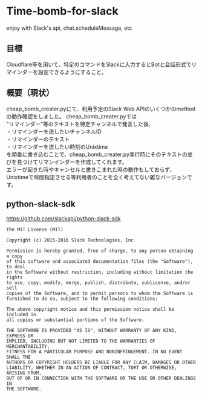 # Time-bomb-for-slack
enjoy with Slack's api, chat.scheduleMessage, etc

## 目標
Cloudflare等を用いて、特定のコマンドをSlackに入力するとBotと会話形式でリマインダーを設定できるようにすること。

## 概要（現状）
cheap_bomb_creater.pyにて、利用予定のSlack Web APIのいくつかのmethodの動作確認をしました。
cheap_bomb_creater.pyでは<br>
"リマインダー"等のテキストを特定チャンネルで発言した後、<br>
・リマインダーを流したいチャンネルID<br>
・リマインダーのテキスト<br>
・リマインダーを流したい時刻のUnixtime<br>
を順番に書き込むことで、cheap_bomb_creater.py実行時にそのテキストの並びを見つけてリマンインダーを作成してくれます。<br>
エラーが起きた時やキャンセルと書きこまれた時の動作もしておらず、Unixtimeで時間指定させる等利用者のことを全く考えてない雑なバージョンです。<br>


## python-slack-sdk

https://github.com/slackapi/python-slack-sdk

```
The MIT License (MIT)

Copyright (c) 2015-2016 Slack Technologies, Inc

Permission is hereby granted, free of charge, to any person obtaining a copy
of this software and associated documentation files (the "Software"), to deal
in the Software without restriction, including without limitation the rights
to use, copy, modify, merge, publish, distribute, sublicense, and/or sell
copies of the Software, and to permit persons to whom the Software is
furnished to do so, subject to the following conditions:

The above copyright notice and this permission notice shall be included in
all copies or substantial portions of the Software.

THE SOFTWARE IS PROVIDED "AS IS", WITHOUT WARRANTY OF ANY KIND, EXPRESS OR
IMPLIED, INCLUDING BUT NOT LIMITED TO THE WARRANTIES OF MERCHANTABILITY,
FITNESS FOR A PARTICULAR PURPOSE AND NONINFRINGEMENT. IN NO EVENT SHALL THE
AUTHORS OR COPYRIGHT HOLDERS BE LIABLE FOR ANY CLAIM, DAMAGES OR OTHER
LIABILITY, WHETHER IN AN ACTION OF CONTRACT, TORT OR OTHERWISE, ARISING FROM,
OUT OF OR IN CONNECTION WITH THE SOFTWARE OR THE USE OR OTHER DEALINGS IN
THE SOFTWARE.
```
